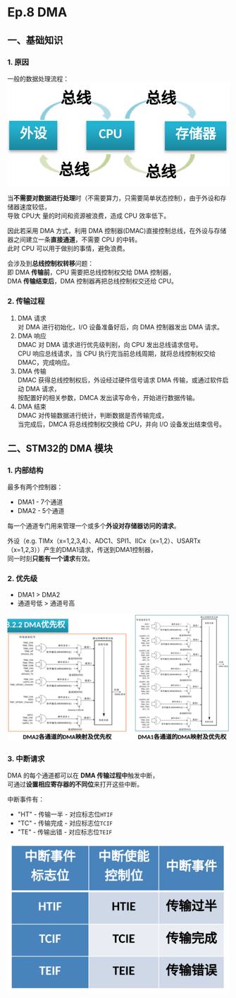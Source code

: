 # Ep.8 DMA

## 一、基础知识

### 1. 原因

一般的数据处理流程：  
![数据处理流程](images/2023-05-12-09-22-04.png)

当**不需要对数据进行处理**时（不需要算力，只需要简单状态控制），由于外设和存储器速度较低，  
导致 CPU大 量的时间和资源被浪费，造成 CPU 效率低下。

因此若采用 DMA 方式，利用 DMA 控制器(DMAC)直接控制总线，在外设与存储器之间建立一条**直接通道**，不需要 CPU 的中转。  
此时 CPU 可以用于做别的事情，避免浪费。

会涉及到**总线控制权转移**问题：  
即 DMA **传输前**，CPU 需要把总线控制权交给 DMA 控制器，  
DMA **传输结束后**，DMA 控制器再把总线控制权交还给 CPU。

### 2. 传输过程

1. DMA 请求  
   对 DMA 进行初始化，I/O 设备准备好后，向 DMA 控制器发出 DMA 请求。
2. DMA 响应  
   DMAC 对 DMA 请求进行优先级判别，向 CPU 发出总线请求信号。  
   CPU 响应总线请求，当 CPU 执行完当前总线周期，就将总线控制权交给 DMAC，完成响应。
3. DMA 传输  
   DMAC 获得总线控制权后，外设经过硬件信号请求 DMA 传输，或通过软件启动 DMA 请求，  
   按配置好的相关参数，DMCA 发出读写命令，开始进行数据传输。
4. DMA 结束  
   DMAC 对传输数据进行统计，判断数据是否传输完成，  
   当完成后，DMCA 将总线控制权交换给 CPU，并向 I/O 设备发出结束信号。

## 二、STM32的 DMA 模块

### 1. 内部结构

最多有两个控制器：

* DMA1 - 7个通道
* DMA2 - 5个通道

每一个通道专门用来管理一个或多个**外设对存储器访问的请求**。

外设（e.g. TIMx（x=1,2,3,4）、ADC1、SPI1、IICx（x=1,2）、USARTx（x=1,2,3））产生的DMA1请求，传送到DMA1控制器，  
同一时刻**只能有一个请求**有效。

### 2. 优先级

* DMA1 > DMA2
* 通道号低 > 通道号高

![优先级](images/2023-05-12-09-38-01.png)

### 3. 中断请求

DMA 的每个通道都可以在 **DMA 传输过程中**触发中断，  
可通过**设置相应寄存器的不同位**来打开这些中断。

中断事件有：

* "HT" - 传输一半 - 对应标志位`HTIF`
* "TC" - 传输完成 - 对应标志位`TCIF`
* "TE" - 传输出错 - 对应标志位`TEIF`

![DMA 中断](images/2023-05-12-09-35-20.png)

